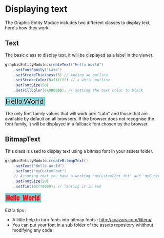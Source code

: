 # Displaying text

The Graphic Entity Module includes two different classes to display text, here's how they work.

## Text <a name="Text"></a>

The basic class to display text, it will be displayed as a label in the viewer.

```java
graphicEntityModule.createText("Hello World")
    .setFontFamily("Lato")
    .setStrokeThickness(5) // Adding an outline
    .setStrokeColor(0xffffff) // a white outline
    .setFontSize(50)
    .setFillColor(0x000000); // Setting the text color to black
```
![Example](resources/text1.png)

The only font family values that will work are: 
"Lato" and those that are available by default on all browsers.
If the browser does not recognise the font family, it will be displayed in a fallback font chosen by the browser.

## BitmapText <a name="BitmapText"></a>

This class is used to display text using a bitmap font in your assets folder.

```java
graphicEntityModule.createBitmapText()
    .setText("Hello World")
    .setFont("myCustomFont")
    // Assuming that you have a working 'myCustomFont.fnt' and 'myCustomFont.png' in your assets folder
    .setFontSize(50)
    .setTint(0xff0000); // Tinting it in red
```
![Example](resources/text-2.png)

Extra tips :
- A little help to turn fonts into bitmap fonts : http://kvazars.com/littera/
- You can put your font in a sub folder of the assets repository whithout modifying any code
